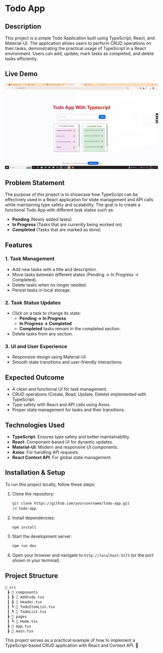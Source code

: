 # Todo App

## Description
This project is a simple Todo Application built using TypeScript, React, and Material-UI. The application allows users to perform CRUD operations on their tasks, demonstrating the practical usage of TypeScript in a React environment. Users can add, update, mark tasks as completed, and delete tasks efficiently.

## Live Demo
![Live Todo App](./src/assets/todoGif.gif)

## Problem Statement
The purpose of this project is to showcase how TypeScript can be effectively used in a React application for state management and API calls while maintaining type safety and scalability. The goal is to create a functional Todo App with different task states such as:

- **Pending** (Newly added tasks)
- **In Progress** (Tasks that are currently being worked on)
- **Completed** (Tasks that are marked as done)

## Features
### 1. Task Management
- Add new tasks with a title and description.
- Move tasks between different states (Pending → In Progress → Completed).
- Delete tasks when no longer needed.
- Persist tasks in local storage.

### 2. Task Status Updates
- Click on a task to change its state:
  - **Pending → In Progress**
  - **In Progress → Completed**
  - **Completed** tasks remain in the completed section.
- Delete tasks from any section.

### 3. UI and User Experience
- Responsive design using Material-UI.
- Smooth state transitions and user-friendly interactions.

## Expected Outcome
- A clean and functional UI for task management.
- CRUD operations (Create, Read, Update, Delete) implemented with TypeScript.
- Type safety with React and API calls using Axios.
- Proper state management for tasks and their transitions.

## Technologies Used
- **TypeScript**: Ensures type safety and better maintainability.
- **React**: Component-based UI for dynamic updates.
- **Material-UI**: Modern and responsive UI components.
- **Axios**: For handling API requests.
- **React Context API**: For global state management.

## Installation & Setup
To run this project locally, follow these steps:

1. Clone the repository:
   ```sh
   git clone https://github.com/yourusername/todo-app.git
   cd todo-app
   ```

2. Install dependencies:
   ```sh
   npm install
   ```

3. Start the development server:
   ```sh
   npm run dev
   ```

4. Open your browser and navigate to `http://localhost:5173` (or the port shown in your terminal).

## Project Structure
```
📂 src
 ┣ 📂 components
 ┃ ┣ 📜 Addtodo.tsx
 ┃ ┣ 📜 Header.tsx
 ┃ ┗ 📜 TodoItemList.tsx
 ┃ ┗ 📜 TodoList.tsx
 ┣ 📂 pages
 ┃ ┗ 📜 Home.tsx
 ┣ 📜 App.tsx
 ┣ 📜 main.tsx
```

This project serves as a practical example of how to implement a TypeScript-based CRUD application with React and Context API. 🚀

